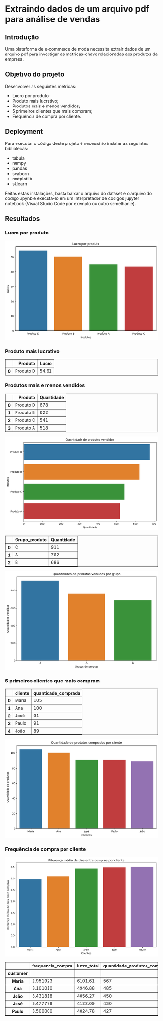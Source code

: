 # Extraindo dados de um arquivo pdf para análise de vendas

## Introdução

Uma plataforma de e-commerce de moda necessita extrair dados de um arquivo pdf para investigar as métricas-chave relacionadas aos produtos da empresa.

## Objetivo do projeto

Desenvolver as seguintes métricas:

* Lucro por produto;
* Produto mais lucrativo;
* Produtos mais e menos vendidos;
* 5 primeiros clientes que mais compram;
* Frequência de compra por cliente.

## Deployment

Para executar o código deste projeto é necessário instalar as seguintes bibliotecas:
* tabula
* numpy
* pandas
* seaborn
* matplotlib
* sklearn

Feitas estas instalações, basta baixar o arquivo do dataset e o arquivo do código .ipynb e executá-lo em um interpretador de códigos jupyter notebook (Visual Studio Code por exemplo ou outro semelhante).

## Resultados

### Lucro por produto

![profit_by_product](graph_results/profit_by_product.png)

### Produto mais lucrativo

<div>
<table border="1" class="dataframe">
  <thead>
    <tr style="text-align: right;">
      <th></th>
      <th>Produto</th>
      <th>Lucro</th>
    </tr>
  </thead>
  <tbody>
    <tr>
      <th>0</th>
      <td>Produto D</td>
      <td>54.61</td>
    </tr>
  </tbody>
</table>
</div>

### Produtos mais e menos vendidos

<div>
<table border="1" class="dataframe">
  <thead>
    <tr style="text-align: right;">
      <th></th>
      <th>Produto</th>
      <th>Quantidade</th>
    </tr>
  </thead>
  <tbody>
    <tr>
      <th>0</th>
      <td>Produto D</td>
      <td>678</td>
    </tr>
    <tr>
      <th>1</th>
      <td>Produto B</td>
      <td>622</td>
    </tr>
    <tr>
      <th>2</th>
      <td>Produto C</td>
      <td>541</td>
    </tr>
    <tr>
      <th>3</th>
      <td>Produto A</td>
      <td>518</td>
    </tr>
  </tbody>
</table>
</div>

![products_by_quantity](graph_results/products_by_quantity.png)

<div>
<table border="1" class="dataframe">
  <thead>
    <tr style="text-align: right;">
      <th></th>
      <th>Grupo_produto</th>
      <th>Quantidade</th>
    </tr>
  </thead>
  <tbody>
    <tr>
      <th>0</th>
      <td>C</td>
      <td>911</td>
    </tr>
    <tr>
      <th>1</th>
      <td>A</td>
      <td>762</td>
    </tr>
    <tr>
      <th>2</th>
      <td>B</td>
      <td>686</td>
    </tr>
  </tbody>
</table>
</div>

![products_by_group](graph_results/products_by_group.png)

### 5 primeiros clientes que mais compram

<table border="1" class="dataframe">
  <thead>
    <tr style="text-align: right;">
      <th></th>
      <th>cliente</th>
      <th>quantidade_comprada</th>
    </tr>
  </thead>
  <tbody>
    <tr>
      <th>0</th>
      <td>Maria</td>
      <td>105</td>
    </tr>
    <tr>
      <th>1</th>
      <td>Ana</td>
      <td>100</td>
    </tr>
    <tr>
      <th>2</th>
      <td>José</td>
      <td>91</td>
    </tr>
    <tr>
      <th>3</th>
      <td>Paulo</td>
      <td>91</td>
    </tr>
    <tr>
      <th>4</th>
      <td>João</td>
      <td>89</td>
    </tr>
  </tbody>
</table>

![products_by_customer](graph_results/products_by_customer.png)

### Frequência de compra por cliente

![frequency_by_customer](graph_results/frequency_by_customer.png)

<table border="1" class="dataframe">
  <thead>
    <tr style="text-align: right;">
      <th></th>
      <th>frequencia_compra</th>
      <th>lucro_total</th>
      <th>quantidade_produtos_comprados</th>
      <th>ticket_medio</th>
    </tr>
    <tr>
      <th>customer</th>
      <th></th>
      <th></th>
      <th></th>
      <th></th>
    </tr>
  </thead>
  <tbody>
    <tr>
      <th>Maria</th>
      <td>2.951923</td>
      <td>6101.61</td>
      <td>567</td>
      <td>282.94</td>
    </tr>
    <tr>
      <th>Ana</th>
      <td>3.101010</td>
      <td>4946.88</td>
      <td>485</td>
      <td>252.35</td>
    </tr>
    <tr>
      <th>João</th>
      <td>3.431818</td>
      <td>4056.27</td>
      <td>450</td>
      <td>237.05</td>
    </tr>
    <tr>
      <th>José</th>
      <td>3.477778</td>
      <td>4122.09</td>
      <td>430</td>
      <td>222.83</td>
    </tr>
    <tr>
      <th>Paulo</th>
      <td>3.500000</td>
      <td>4024.78</td>
      <td>427</td>
      <td>222.45</td>
    </tr>
  </tbody>
</table>